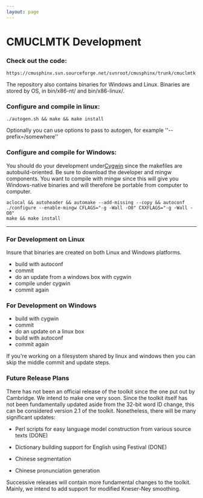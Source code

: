 ```yaml
---
layout: page 
---
```

# CMUCLMTK Development

### Check out the code:

	
	https://cmusphinx.svn.sourceforge.net/svnroot/cmusphinx/trunk/cmuclmtk

The repository also contains binaries for Windows and Linux. Binaries are 
stored by OS, in bin/x86-nt/ and bin/x86-linux/.
### Configure and compile in linux:

	
	./autogen.sh && make && make install


Optionally you can use options to pass to autogen, for example 
''--prefix=/somewhere''

### Configure and compile for Windows:

You should do your development under[Cygwin](http://cygwin.com) since the 
makefiles are autobuild-oriented. Be sure to download the developer and mingw 
components. You want to compile with mingw since this will give you 
Windows-native binaries and will therefore be portable from computer to 
computer.

	
	aclocal && autoheader && automake --add-missing --copy && autoconf
	./configure --enable-mingw CFLAGS="-g -Wall -O0" CXXFLAGS="-g -Wall -O0"
	make && make install


----
### For Development on Linux

Insure that binaries are created on both Linux and Windows platforms.

*   build with autoconf
*   commit
*   do an update from a windows box with cygwin
*   compile under cygwin
*   commit again

### For Development on Windows

*  build with cygwin
*  commit
*  do an update on a linux box
*  build with autoconf
*  commit again

If you're working on a filesystem shared by linux and windows then you can skip 
the middle commit and update steps.

### Future Release Plans

There has not been an official release of the toolkit since the one put out by 
Cambridge.  We intend to make one very soon.  Since the toolkit itself has not 
been fundamentally updated aside from the 32-bit word ID change, this can be 
considered version 2.1 of the toolkit.  Nonetheless, there will be many 
significant updates:


*  Perl scripts for easy language model construction from various source texts 
(DONE)

*  Dictionary building support for English using Festival (DONE)

*  Chinese segmentation

*  Chinese pronunciation generation

Successive releases will contain more fundamental changes to the toolkit.  
Mainly, we intend to add support for modified Kneser-Ney smoothing.
